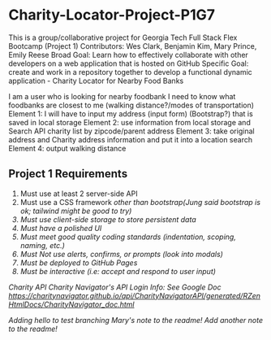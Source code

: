 # Charity-Locator-Project-P1G7

This is a group/collaborative project for Georgia Tech Full Stack Flex Bootcamp (Project 1)
Contributors: Wes Clark, Benjamin Kim, Mary Prince, Emily Reese
Broad Goal: Learn how to effectively collaborate with other developers on a web application that is hosted on GitHub
Specific Goal: create and work in a repository together to develop a functional dynamic application - Charity Locator for Nearby Food Banks

I am a user who is looking for nearby foodbank
I need to know what foodbanks are closest to me  (walking distance?/modes of transportation)
Element 1: I will have to input my address (input form) (Bootstrap?) that is saved in local storage
Element 2: use information from local storage and Search API charity list by zipcode/parent address
Element 3: take original address and Charity address information and put it into a location search
Element 4: output walking distance 

## Project 1 Requirements
1. Must use at least 2 server-side API
2. Must use a CSS framework <i>other than bootstrap<i>(Jung said bootstrap is ok; tailwind might be good to try)
3. Must use client-side storage to store persistent data
4. Must have a polished UI
5. Must meet good quality coding standards (indentation, scoping, naming, etc.)
6. Must Not use alerts, confirms, or prompts (look into <i>modals</i>)
7. Must be deployed to GitHub Pages
8. Must be interactive (i.e: accept and respond to user input)



Charity API
Charity Navigator's API
Login Info: See Google Doc
https://charitynavigator.github.io/api/CharityNavigatorAPI/generated/RZenHtmlDocs/CharityNavigator_doc.html
		

Adding hello to test branching
Mary's note to the readme!
Add another note to the readme!